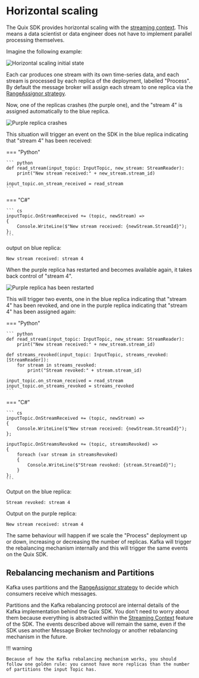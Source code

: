 # Horizontal scaling

The Quix SDK provides horizontal scaling with the [streaming context](/sdk/features/streaming-context). This means a data scientist or data engineer does not have to implement parallel processing themselves.

Imagine the following example:

![Horizontal scaling initial state](../images/QuixHorizontalScaling1.png)

Each car produces one stream with its own time-series data, and each stream is processed by each replica of the deployment, labelled "Process". By default the message broker will assign each stream to one replica via the [RangeAssignor strategy](https://kafka.apache.org/23/javadoc/org/apache/kafka/clients/consumer/RangeAssignor.html).

Now, one of the replicas crashes (the purple one), and the "stream 4" is assigned automatically to the blue replica.

![Purple replica crashes](../images/QuixHorizontalScaling2.png)

This situation will trigger an event on the SDK in the blue replica indicating that "stream 4" has been received:

=== "Python"
    
    ``` python
    def read_stream(input_topic: InputTopic, new_stream: StreamReader):
        print("New stream received:" + new_stream.stream_id)
    
    input_topic.on_stream_received = read_stream
    ```

=== "C\#"
    
    ``` cs
    inputTopic.OnStreamReceived += (topic, newStream) =>
    {
        Console.WriteLine($"New stream received: {newStream.StreamId}");
    };
    ```

output on blue replica:

``` console
New stream received: stream 4
```

When the purple replica has restarted and becomes available again, it takes back control of "stream 4".

![Purple replica has been restarted](../images/QuixHorizontalScaling3.png)

This will trigger two events, one in the blue replica indicating that "stream 4" has been revoked, and one in the purple replica indicating that "stream 4" has been assigned again:

=== "Python"
    
    ``` python
    def read_stream(input_topic: InputTopic, new_stream: StreamReader):
        print("New stream received:" + new_stream.stream_id)
    
    def streams_revoked(input_topic: InputTopic, streams_revoked: [StreamReader]):
        for stream in streams_revoked:
            print("Stream revoked:" + stream.stream_id)
    
    input_topic.on_stream_received = read_stream
    input_topic.on_streams_revoked = streams_revoked
    ```

=== "C\#"
    
    ``` cs
    inputTopic.OnStreamReceived += (topic, newStream) =>
    {
        Console.WriteLine($"New stream received: {newStream.StreamId}");
    };
    
    inputTopic.OnStreamsRevoked += (topic, streamsRevoked) =>
    {
        foreach (var stream in streamsRevoked)
        {
            Console.WriteLine($"Stream revoked: {stream.StreamId}");
        }
    };
    ```

Output on the blue replica:

``` console
Stream revoked: stream 4
```

Output on the purple replica:

``` console
New stream received: stream 4
```

The same behaviour will happen if we scale the "Process" deployment up or down, increasing or decreasing the number of replicas. Kafka will trigger the rebalancing mechanism internally and this will trigger the same events on the Quix SDK.

## Rebalancing mechanism and Partitions

Kafka uses partitions and the [RangeAssignor strategy](https://kafka.apache.org/23/javadoc/org/apache/kafka/clients/consumer/RangeAssignor.html) to decide which consumers receive which messages. 

Partitions and the Kafka rebalancing protocol are internal details of the Kafka implementation behind the Quix SDK. You don’t need to worry about them because everything is abstracted within the [Streaming Context](/sdk/features/streaming-context) feature of the SDK. The events described above will remain the same, even if the SDK uses another Message Broker technology or another rebalancing mechanism in the future.

!!! warning

    Because of how the Kafka rebalancing mechanism works, you should follow one golden rule: you cannot have more replicas than the number of partitions the input Topic has.
